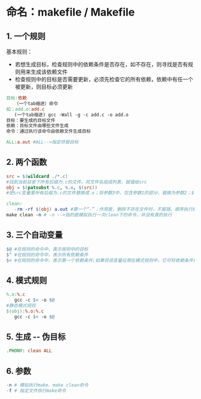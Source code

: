 # 命名：makefile / Makefile

## 1. 一个规则

基本规则：

* 若想生成目标，检查规则中的依赖条件是否存在，如不存在，则寻找是否有规则用来生成该依赖文件
* 检查规则中的目标是否需要更新，必须先检查它的所有依赖，依赖中有任一个被更新，则目标必须更新

```makefile
目标:依赖
   （一个tab缩进）命令
如：add.o:add.c
   (一个tab缩进) gcc -Wall -g -c add.c -o add.o
目标：要生成的目标文件
依赖：目标文件由哪些文件生成
命令：通过执行该命令由依赖文件生成目标

ALL:a.out #ALL-->指定终极目标
```

## 2. 两个函数

```makefile
src = $(wildcard ./*.c)
#找到当前目录下所有后缀为.c的文件。将文件名组成列表，赋值给src
obj = $(patsubst %.c, %.o, $(src))
#把src变量里所有后缀为.c的文件替换成.o；将参数3中，包含参数1的部分，替换为参数2；$()是取变量的语法
```

```makefile
clean:
   -rm -rf $(obj) a.out #第一个“-”：作用是，删除不存在文件时，不报错。顺序执行结束。
make clean -n # -n -->指的是模拟执行一次clean下的命令，并没有真的执行
```

## 3. 三个自动变量

```makefile
$@ #在规则的命令中，表示规则中的目标
$^ #在规则的命令中，表示所有依赖条件
$< #在规则的命令中，表示第一个依赖条件;如果将该变量应用在模式规则中，它可将依赖条件列表中的依赖依次取出，套用模式规则。
```

## 4. 模式规则

```makefile
%.o:%.c
   gcc -c $< -o $@
#静态模式规则
$(obj):%.o:%.c
   gcc -c $< -o $@
```

## 5. 生成 -- 伪目标

   ```makefile
   .PHONY: clean ALL
   ```

## 6. 参数

   ```makefile
   -n # 模拟执行make、make clean命令
   -f # 指定文件执行make命令
   ```
   